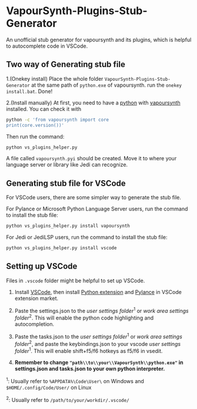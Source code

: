 # VapourSynth-Plugins-Stub-Generator
An unofficial stub generator for vapoursynth and its plugins, which is helpful to autocomplete code in VSCode.

## Two way of Generating stub file
1.(Onekey install) Place the whole folder `VapourSynth-Plugins-Stub-Generator` at the same path of `python.exe` of vapoursynth.
run the `onekey install.bat`.
Done! 

2.(Install manually) At first, you need to have a [python](https://www.python.org/) with [vapoursynth](https://www.vapoursynth.com/) installed. You can check it with
```bash
python -c 'from vapoursynth import core
print(core.version())'
```

Then run the command:
```bash
python vs_plugins_helper.py
```

A file called `vapoursynth.pyi` should be created. Move it to where your language server or library like Jedi can recognize.

## Generating stub file for VSCode

For VSCode users, there are some simpler way to generate the stub file.

For Pylance or Microsoft Python Language Server users, run the command to install the stub file:
```bash
python vs_plugins_helper.py install vapoursynth
```

For Jedi or JediLSP users, run the command to install the stub file:
```bash
python vs_plugins_helper.py install vscode
```

## Setting up VSCode

Files in `.vscode` folder might be helpful to set up VSCode.

1. Install [VSCode](https://code.visualstudio.com/), then install [Python extension](https://marketplace.visualstudio.com/items?itemName=ms-python.python) and [Pylance](https://marketplace.visualstudio.com/items?itemName=ms-python.vscode-pylance) in VSCode extension market.

2. Paste the settings.json to the *user settings folder*<sup>1</sup> or *work area settings folder*<sup>2</sup>. This will enable the python code highlighting and autocompletion.

3. Paste the tasks.json to the *user settings folder*<sup>1</sup> or *work area settings folder*<sup>2</sup>, and paste the keybindings.json to your vscode *user settings folder*<sup>1</sup>. This will enable shift+f5/f6 hotkeys as f5/f6 in vsedit.

4. **Remember to change `"path\\to\\your\\VapourSynth\\python.exe"` in settings.json and tasks.json to your own python interpreter.**

<sup>1</sup>: Usually refer to `%APPDATA%\Code\User\` on Windows and `$HOME/.config/Code/User/` on Linux

<sup>2</sup>: Usually refer to `/path/to/your/workdir/.vscode/`

